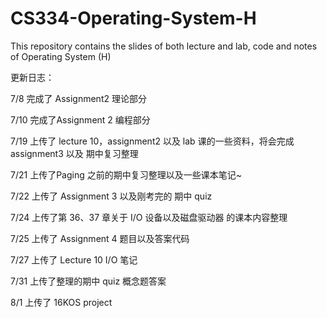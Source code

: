 # CS334-Operating-System-H
This repository contains the slides of both lecture and lab, code and notes of Operating System (H) 

更新日志：

7/8 完成了 Assignment2 理论部分

7/10 完成了Assignment 2 编程部分 

7/19 上传了 lecture 10，assignment2 以及 lab 课的一些资料，将会完成  assignment3 以及 期中复习整理

7/21 上传了Paging 之前的期中复习整理以及一些课本笔记~

7/22 上传了 Assignment 3 以及刚考完的 期中 quiz

7/24 上传了第 36、37 章关于 I/O 设备以及磁盘驱动器 的课本内容整理

7/25 上传了 Assignment 4 题目以及答案代码

7/27 上传了 Lecture 10 I/O 笔记

7/31 上传了整理的期中 quiz 概念题答案

8/1 上传了 16KOS project
